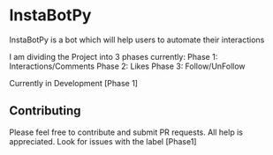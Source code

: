 # InstaBotPy 
InstaBotPy is a bot which will help users to automate their interactions

I am dividing the Project into 3 phases currently:
Phase 1: Interactions/Comments
Phase 2: Likes
Phase 3: Follow/UnFollow

Currently in Development [Phase 1]


## Contributing 
Please feel free to contribute and submit PR requests. All help is appreciated. Look for issues with the label [Phase1]

